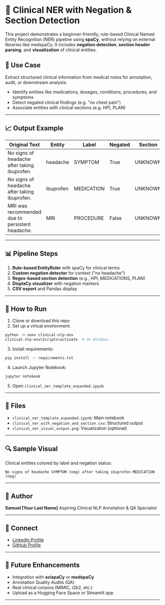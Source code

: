 # 🧠 Clinical NER with Negation & Section Detection

This project demonstrates a beginner-friendly, rule-based Clinical Named Entity Recognition (NER) pipeline using **spaCy**, without relying on external libraries like medspaCy. It includes **negation detection**, **section header parsing**, and **visualization** of clinical entities.

## 📅 Use Case

Extract structured clinical information from medical notes for annotation, audit, or downstream analysis:

* Identify entities like medications, dosages, conditions, procedures, and symptoms
* Detect negated clinical findings (e.g. "no chest pain")
* Associate entities with clinical sections (e.g. HPI, PLAN)

---

## 📈 Output Example

| Original Text                                   | Entity    | Label      | Negated | Section |
| ----------------------------------------------- | --------- | ---------- | ------- | ------- |
| No signs of headache after taking ibuprofen.    | headache  | SYMPTOM    | True    | UNKNOWN |
| No signs of headache after taking ibuprofen.    | ibuprofen | MEDICATION | True    | UNKNOWN |
| MRI was recommended due to persistent headache. | MRI       | PROCEDURE  | False   | UNKNOWN |

---

## 📊 Pipeline Steps

1. **Rule-based EntityRuler** with spaCy for clinical terms
2. **Custom negation detector** for context ("no headache")
3. **Regex-based section detection** (e.g., HPI, MEDICATIONS, PLAN)
4. **DisplaCy visualizer** with negation markers
5. **CSV export** and Pandas display

---

## 🚀 How to Run

1. Clone or download this repo
2. Set up a virtual environment:

```bash
python -m venv clinical-nlp-env
clinical-nlp-env\Scripts\activate  # On Windows
```

3. Install requirements:

```bash
pip install -r requirements.txt
```

4. Launch Jupyter Notebook:

```bash
jupyter notebook
```

5. Open `clinical_ner_template_expanded.ipynb`

---

## 🔹 Files

* `clinical_ner_template_expanded.ipynb`: Main notebook
* `clinical_ner_with_negation_and_section.csv`: Structured output
* `clinical_ner_visual_output.png`: Visualization (optional)

---

## 🔍 Sample Visual

Clinical entities colored by label and negation status:

```
No signs of headache SYMPTOM (neg) after taking ibuprofen MEDICATION (neg)
```

---

## 🌟 Author

**Samuel \[Your Last Name]**
Aspiring Clinical NLP Annotation & QA Specialist

---

## 🔗 Connect

* [LinkedIn Profile](www.linkedin.com/in/samuel-n-ngari)
* [GitHub Profile](https://github.com/samuelnjerungari)

---

## 🎯 Future Enhancements

* Integration with **scispaCy** or **medspaCy**
* Annotation Quality Audits (QA)
* Real clinical corpora (MIMIC, i2b2, etc.)
* Upload as a Hugging Face Space or Streamlit app

---


